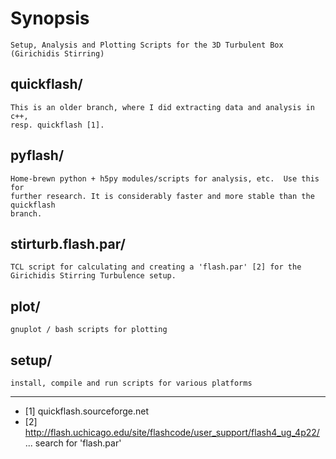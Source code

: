 # Synopsis
    Setup, Analysis and Plotting Scripts for the 3D Turbulent Box (Girichidis Stirring)

## quickflash/
    This is an older branch, where I did extracting data and analysis in c++,
    resp. quickflash [1].

## pyflash/
    Home-brewn python + h5py modules/scripts for analysis, etc.  Use this for
    further research. It is considerably faster and more stable than the quickflash
    branch.

## stirturb.flash.par/
    TCL script for calculating and creating a 'flash.par' [2] for the
    Girichidis Stirring Turbulence setup.

## plot/
    gnuplot / bash scripts for plotting

## setup/
    install, compile and run scripts for various platforms

---

- [1] quickflash.sourceforge.net
- [2] http://flash.uchicago.edu/site/flashcode/user_support/flash4_ug_4p22/ ... search for 'flash.par'
